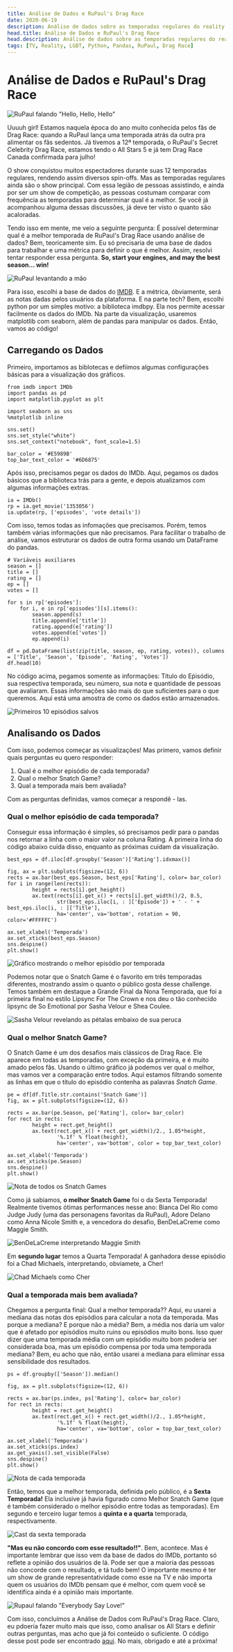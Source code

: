 ```yaml
---
title: Análise de Dados e RuPaul's Drag Race
date: 2020-06-19
description: Análise de dados sobre as temporadas regulares do reality show RuPaul's Drag Race
head.title: Análise de Dados e RuPaul's Drag Race
head.description: Análise de dados sobre as temporadas regulares do reality show RuPaul's Drag Race
tags: [TV, Reality, LGBT, Python, Pandas, RuPaul, Drag Race]
---
```


# Análise de Dados e RuPaul's Drag Race

![RuPaul falando "Hello, Hello, Hello"](https://media.giphy.com/media/W1SYNTF2HmihUGnOWX/giphy.gif)

Uuuuh girl! Estamos naquela época do ano muito conhecida pelos fãs de Drag Race: quando a RuPaul lança uma temporada atrás da outra pra alimentar os fãs sedentos. Já tivemos a 12ª temporada, o RuPaul's Secret Celebrity Drag Race, estamos tendo o All Stars 5 e já tem Drag Race Canada confirmada para julho!

O show conquistou muitos espectadores durante suas 12 temporadas regulares, rendendo assim diversos spin-offs. Mas as temporadas regulares ainda são o show principal. Com essa legião de pessoas assistindo, e ainda por ser um show de competição, as pessoas costumam comparar com frequência as temporadas para determinar qual é a melhor. Se você já acompanhou alguma dessas discussões, já deve ter visto o quanto são acaloradas.

Tendo isso em mente, me veio a seguinte pergunta: É possível determinar qual é a melhor temporada de RuPaul's Drag Race usando análise de dados? Bem, teoricamente sim. Eu só precisaria de uma base de dados para trabalhar e uma métrica para definir o que é melhor. Assim, resolvi tentar responder essa pergunta. **So, start your engines, and may the best season... win!**

![RuPaul levantando a mão](https://media.giphy.com/media/xUOwGfqVY7J3fQpi3C/giphy.gif)

Para isso, escolhi a base de dados do [IMDB](https://www.imdb.com/). E a métrica, óbviamente, será as notas dadas pelos usuários da plataforma. E na parte tech? Bem, escolhi python por um simples motivo: a biblioteca imdbpy. Ela nos permite acessar facilmente os dados do IMDb. Na parte da visualização, usaremos matplotlib com seaborn, além de pandas para manipular os dados. Então, vamos ao código!

## Carregando os Dados

Primeiro, importamos as biblotecas e defiimos algumas configurações básicas para a visualização dos gráficos.

```
from imdb import IMDb
import pandas as pd
import matplotlib.pyplot as plt

import seaborn as sns
%matplotlib inline

sns.set()
sns.set_style("white")
sns.set_context("notebook", font_scale=1.5)

bar_color = '#E5989B'
top_bar_text_color = '#6D6875'
```

Após isso, precisamos pegar os dados do IMDb. Aqui, pegamos os dados básicos que a biblioteca trás para a gente, e depois atualizamos com algumas informações extras.

```
ia = IMDb()
rp = ia.get_movie('1353056')
ia.update(rp, ['episodes', 'vote details'])
```

Com isso, temos todas as infomações que precisamos. Porém, temos também várias informações que não precisamos. Para facilitar o trabalho de análise, vamos estruturar os dados de outra forma usando um DataFrame do pandas.

```
# Variáveis auxiliares
season = []
title = []
rating = []
ep = []
votes = []

for s in rp['episodes']:
    for i, e in rp['episodes'][s].items():
        season.append(s)
        title.append(e['title'])
        rating.append(e['rating'])
        votes.append(e['votes'])
        ep.append(i)

df = pd.DataFrame(list(zip(title, season, ep, rating, votes)), columns = ['Title', 'Season', 'Episode', 'Rating', 'Votes'])
df.head(10)
```

No código acima, pegamos somente as informações: Título do Eṕisódio, sua respectiva temporada, seu número, sua nota e quantidade de pessoas que avaliaram. Essas informações são mais do que suficientes para o que queremos. Aqui está uma amostra de como os dados estão armazenados.

![Primeiros 10 episódios salvos](https://i.imgur.com/hGRQs21.png)

## Analisando os Dados

Com isso, podemos começar as visualizações! Mas primero, vamos definir quais perguntas eu quero responder:

1. Qual é o melhor episódio de cada temporada?
2. Qual o melhor Snatch Game?
3. Qual a temporada mais bem avaliada?

Com as perguntas definidas, vamos começar a respondê - las.

### Qual o melhor episódio de cada temporada?

Conseguir essa informação é simples, só precisamos pedir para o pandas nos retornar a linha com o maior valor na coluna Rating. A primeira linha do código abaixo cuida disso, enquanto as próximas cuidam da visualização.

```
best_eps = df.iloc[df.groupby('Season')['Rating'].idxmax()]

fig, ax = plt.subplots(figsize=(12, 6))
rects = ax.bar(best_eps.Season, best_eps['Rating'], color= bar_color)
for i in range(len(rects)):
        height = rects[i].get_height()
        ax.text(rects[i].get_x() + rects[i].get_width()/2, 0.5,
                str(best_eps.iloc[i, : ]['Episode']) + ' - ' + best_eps.iloc[i, : ]['Title'],
                ha='center', va='bottom', rotation = 90, color='#FFFFFC')

ax.set_xlabel('Temporada')
ax.set_xticks(best_eps.Season)
sns.despine()
plt.show()
```

![Gráfico mostrando o melhor episódio por temporada](https://i.imgur.com/8hevnmE.png)

Podemos notar que o Snatch Game é o favorito em três temporadas diferentes, mostrando assim o quanto o público gosta desse challenge. Temos também em destaque a Grande Final da Nona Temporada, que foi a primeira final no estilo Lipsync For The Crown e nos deu o tão conhecido lipsync de So Emotional por Sasha Velour e Shea Coulee.

![Sasha Velour revelando as pétalas embaixo de sua peruca](https://media.giphy.com/media/3oKHWalGcgCRqvL4uQ/giphy.gif)

### Qual o melhor Snatch Game?

O Snatch Game é um dos desafios mais clássicos de Drag Race. Ele aparece em todas as temporadas, com exceção da primeira, e é muito amado pelos fãs. Usando o último gráfico já podemos ver qual o melhor, mas vamos ver a comparação entre todos. Aqui estamos filtrando somente as linhas em que o título do episódio contenha as palavras _Snatch Game_.

```
pe = df[df.Title.str.contains('Snatch Game')]
fig, ax = plt.subplots(figsize=(12, 6))

rects = ax.bar(pe.Season, pe['Rating'], color= bar_color)
for rect in rects:
        height = rect.get_height()
        ax.text(rect.get_x() + rect.get_width()/2., 1.05*height,
                '%.1f' % float(height),
                ha='center', va='bottom', color = top_bar_text_color)

ax.set_xlabel('Temporada')
ax.set_xticks(pe.Season)
sns.despine()
plt.show()
```

![Nota de todos os Snatch Games](https://i.imgur.com/F3Uw9zB.png)

Como já sabiamos, **o melhor Snatch Game** foi o da Sexta Temporada! Realmente tivemos ótimas performances nesse ano: Bianca Del Rio como Judge Judy (uma das personagens favoritas da RuPaul), Adore Delano como Anna Nicole Smith e, a vencedora do desafio, BenDeLaCreme como Maggie Smith.

![BenDeLaCreme interpretando Maggie Smith](https://media.giphy.com/media/3oriNOpTC2NHEDpTWM/giphy.gif)

Em **segundo lugar** temos a Quarta Temporada! A ganhadora desse episódio foi a Chad Michaels, interpretando, obviamete, a Cher!

![Chad Michaels como Cher](https://media.giphy.com/media/JFsnpzgST6vao/giphy.gif)

### Qual a temporada mais bem avaliada?

Chegamos a pergunta final: Qual a melhor temporada?? Aqui, eu usarei a mediana das notas dos episódios para calcular a nota da temporada. Mas porque a mediana? E porque não a média? Bem, a média nos daria um valor que é afetado por episódios muito ruins ou episódios muito bons. Isso quer dizer que uma temporada média com um episódio muito bom poderia ser considerada boa, mas um episódio compensa por toda uma temporada mediana? Bem, eu acho que não, então usarei a mediana para eliminar essa sensibilidade dos resultados.

```
ps = df.groupby(['Season']).median()

fig, ax = plt.subplots(figsize=(12, 6))

rects = ax.bar(ps.index, ps['Rating'], color= bar_color)
for rect in rects:
        height = rect.get_height()
        ax.text(rect.get_x() + rect.get_width()/2., 1.05*height,
                '%.1f' % float(height),
                ha='center', va='bottom', color = top_bar_text_color)

ax.set_xlabel('Temporada')
ax.set_xticks(ps.index)
ax.get_yaxis().set_visible(False)
sns.despine()
plt.show()
```

![Nota de cada temporada](https://i.imgur.com/aVEwhUk.png)

Então, temos que a melhor temporada, definida pelo público, é a **Sexta Temporada!** Ela inclusive já havia figurado como Melhor Snatch Game (que é também considerado o melhor episódio entre todas as temporadas). Em segundo e terceiro lugar temos a **quinta e a quarta** temporada, respectivamente.

![Cast da sexta temporada](https://www.out.com/sites/out.com/files/2013/12/10/rpdr6slide1.jpg)

**"Mas eu não concordo com esse resultado!!"**. Bem, acontece. Mas é importante lembrar que isso vem da base de dados do IMDb, portanto só reflete a opinião dos usuários de lá. Pode ser que a maioria das pessoas não concorde com o resultado, e tá tudo bem! O importante mesmo é ter um show de grande representatividade como esse na TV e não importa quem os usuários do IMDb pensam que é melhor, com quem você se identifica ainda é a opinião mais importante.

![Rupaul falando "Everybody Say Love!"](https://media.giphy.com/media/gkXcg0fmfy4V97fSdh/giphy.gif)

Com isso, concluímos a Análise de Dados com RuPaul's Drag Race. Claro, eu pdoeria fazer muito mais que isso, como analisar os All Stars e definir outras perguntas, mas acho que já foi conteúdo o suficiente. O código desse post pode ser encontrado [aqui](https://github.com/lucasjoviniano/rpdr-eda/blob/master/Rupaul.ipynb). No mais, obrigado e até a próxima!